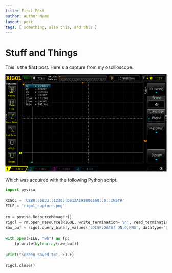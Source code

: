 ```yaml
---
title: First Post
author: Author Name
layout: post
tags: [ something, also this, and this ]
---
```


# Stuff and Things

This is the **first** post. Here's a capture from my oscilloscope.

![](/images/rigol_capture.png)

Which was acquired with the following Python script.

```python
import pyvisa

RIGOL = 'USB0::6833::1230::DS1ZA191806168::0::INSTR'
FILE = "rigol_capture.png"

rm = pyvisa.ResourceManager()
rigol = rm.open_resource(RIGOL, write_termination='\n', read_termination='\n')
raw_buf = rigol.query_binary_values(':DISP:DATA? ON,0,PNG', datatype='B')

with open(FILE, "wb") as fp:
    fp.write(bytearray(raw_buf))

print("Screen saved to", FILE)

rigol.close()
```

